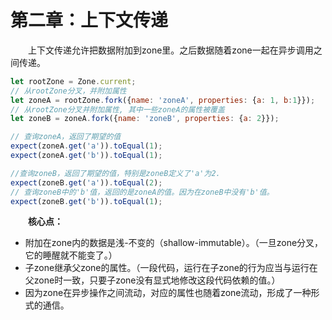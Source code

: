 # 第二章：上下文传递

&emsp;&emsp;上下文传递允许把数据附加到zone里。之后数据随着zone一起在异步调用之间传递。

```javascript
let rootZone = Zone.current;
// 从rootZone分叉，并附加属性
let zoneA = rootZone.fork({name: 'zoneA', properties: {a: 1, b:1}});
// 从rootZone分叉并附加属性, 其中一些zoneA的属性被覆盖
let zoneB = zoneA.fork({name: 'zoneB', properties: {a: 2}});

// 查询zoneA，返回了期望的值
expect(zoneA.get('a')).toEqual(1);
expect(zoneA.get('b')).toEqual(1);

//查询zoneB，返回了期望的值，特别是zoneB定义了'a'为2.
expect(zoneB.get('a')).toEqual(2);
// 查询zoneB中的'b'值，返回的是zoneA的值。因为在zoneB中没有'b'值。
expect(zoneB.get('b')).toEqual(1);
```

&emsp;&emsp;**核心点：**

* 附加在zone内的数据是浅-不变的（shallow-immutable）。（一旦zone分叉，它的睡醒就不能变了。）
* 子zone继承父zone的属性。（一段代码，运行在子zone的行为应当与运行在父zone时一致，只要子zone没有显式地修改这段代码依赖的值。）
* 因为zone在异步操作之间流动，对应的属性也随着zone流动，形成了一种形式的通信。
